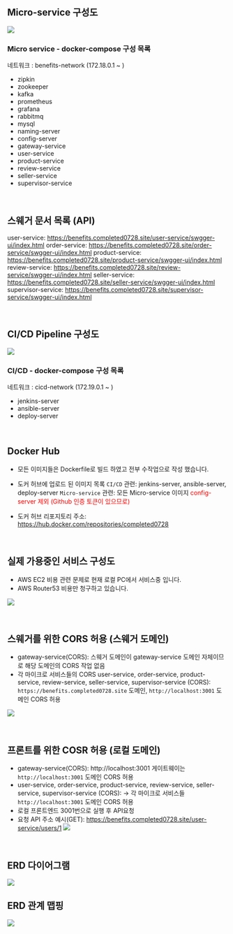 
## Micro-service 구성도
![](https://velog.velcdn.com/images/develing1991/post/53bd6ec2-2868-406b-8332-3b1530f98f7f/image.png)

### Micro service - docker-compose 구성 목록
네트워크 : benefits-network (172.18.0.1 ~ )
- zipkin
- zookeeper
- kafka
- prometheus
- grafana
- rabbitmq
- mysql
- naming-server
- config-server
- gateway-service
- user-service
- product-service
- review-service
- seller-service
- supervisor-service

<br>

## 스웨거 문서 목록 (API)
user-service: https://benefits.completed0728.site/user-service/swgger-ui/index.html
order-service: https://benefits.completed0728.site/order-service/swgger-ui/index.html
product-service: https://benefits.completed0728.site/product-service/swgger-ui/index.html
review-service: https://benefits.completed0728.site/review-service/swgger-ui/index.html
seller-service: https://benefits.completed0728.site/seller-service/swgger-ui/index.html
supervisor-service: https://benefits.completed0728.site/supervisor-service/swgger-ui/index.html

<br>

## CI/CD Pipeline 구성도
![](https://velog.velcdn.com/images/develing1991/post/c708b244-8431-4910-bc66-c7ec2edcee51/image.png)

### CI/CD - docker-compose 구성 목록
네트워크 : cicd-network (172.19.0.1 ~ )
- jenkins-server
- ansible-server
- deploy-server

<br>

## Docker Hub
- 모든 이미지들은 Dockerfile로 빌드 하였고 전부 수작업으로 작성 했습니다.
- 도커 허브에 업로드 된 이미지 목록
`CI/CD` 관련: jenkins-server, ansible-server, deploy-server
`Micro-service` 관련: 모든 Micro-service 이미지
<span style="color:red;">config-server 제외 (Github 인증 토큰이 있으므로)</span>

- 도커 허브 리포지토리 주소: https://hub.docker.com/repositories/completed0728

<br>

## 실제 가용중인 서비스 구성도
- AWS EC2 비용 관련 문제로 현재 로컬 PC에서 서비스중 입니다.
- AWS Router53 비용만 청구하고 있습니다.

![](https://velog.velcdn.com/images/develing1991/post/f3249ecb-dc13-4027-be59-3579414e1fba/image.png)

<br>

## 스웨거를 위한 CORS 허용 (스웨거 도메인)
- gateway-service(CORS): 스웨거 도메인이 gateway-service 도메인 자체이므로
해당 도메인의 CORS 작업 없음
- 각 마이크로 서비스들의 CORS 
user-service, order-service, 
product-service, review-service, 
seller-service, supervisor-service (CORS): 
`https://benefits.completed0728.site` 도메인, `http://localhost:3001` 도메인 CORS 허용

![](https://velog.velcdn.com/images/develing1991/post/f04c9f8b-3e9b-4a49-ac79-58ff94befd53/image.png)

<br>

## 프론트를 위한 COSR 허용 (로컬 도메인)
- gateway-service(CORS): http://localhost:3001
게이트웨이는 `http://localhost:3001` 도메인 CORS 허용
- user-service, order-service, 
product-service, review-service, 
seller-service, supervisor-service (CORS):
-> 각 마이크로 서비스들 `http://localhost:3001` 도메인 CORS 허용
- 로컬 프론트엔드 3001번으로 실행 후 API요청
- 요청 API 주소 예시(GET):  https://benefits.completed0728.site/user-service/users/1
![](https://velog.velcdn.com/images/develing1991/post/3c54bff4-eb2c-46d1-8cec-cddf071436f1/image.png)

<br>

## ERD 다이어그램
![](https://velog.velcdn.com/images/develing1991/post/0601d52a-c4ab-4ed1-b89f-f745036d67b8/image.png)

## ERD 관계 맵핑
![](https://velog.velcdn.com/images/develing1991/post/df90c347-6e66-4002-8f5a-a3628a1cee86/image.png)
